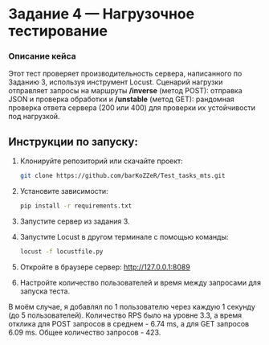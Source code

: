 # Задание 4 — **Нагрузочное тестирование**

### Описание кейса
Этот тест проверяет производительность сервера, написанного по Заданию 3, используя инструмент Locust. Сценарий нагрузки отправляет запросы на маршруты **/inverse** (метод POST): отправка JSON и проверка обработки и **/unstable** (метод GET): рандомная проверка ответа сервера (200 или 400) для проверки их устойчивости под нагрузкой.

## Инструкции по запуску:
1. Клонируйте репозиторий или скачайте проект:
    ```bash
    git clone https://github.com/barKoZZeR/Test_tasks_mts.git
   
2. Установите зависимости:
   ```bash
   pip install -r requirements.txt

3. Запустите сервер из задания 3.

4. Запустите Locust в другом терминале с помощью команды:
   ```bash
   locust -f locustfile.py

5. Откройте в браузере сервер: http://127.0.0.1:8089

6. Настройте количество пользователей и время между запросами для запуска теста.

В моём случае, я добавлял по 1 пользователю через каждую 1 секунду (до 5 пользователей). Количество RPS было на уровне 3.3, а время отклика для POST запросов в среднем - 6.74 ms, а для GET запросов 6.09 ms. Общее количество запросов - 423.
